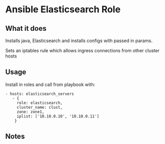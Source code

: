 # Ansible Elasticsearch Role

## What it does
Installs java, Elasticsearch and installs configs with passed in params.

Sets an iptables rule which allows ingress connections from other cluster hosts

## Usage
Install in roles and call from playbook with:

```
- hosts: elasticsearch_servers
   - {
     role: elasticsearch,
     cluster_name: clust,
     zone: zone1,
     iplist: ['10.10.0.10', '10.10.0.11']
    }

```

## Notes
